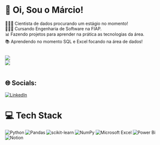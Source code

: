 <!-- Level 3: Add custom code -->

# 👋 Oi, Sou o Márcio!
👩🏻‍💻 Cientista de dados procurando um estágio no momento!<br/>
👩🏻‍🎓 Cursando Engenharia de Software na FIAP.<br/>
📊 Fazendo projetos para aprender na prática as tecnologias da área.<br/>
📚 Aprendendo no momento SQL e Excel focando na área de dados!<br/><br/>

<!-- GitHub stats from https://github.com/anuraghazra/github-readme-stats -->
![](https://github-readme-streak-stats.herokuapp.com/?user=gastaldl&theme=dark&hide_border=false)<br/>
![](https://github-readme-stats.vercel.app/api/top-langs/?username=gastaldl&theme=dark&hide_border=false&include_all_commits=true&count_private=false&layout=compact)<br/><br/>

## 🌐 Socials:
[![LinkedIn](https://img.shields.io/badge/LinkedIn-%230077B5.svg?logo=linkedin&logoColor=white)](https://linkedin.com/in/marcio-gastaldi/) 

# 💻 Tech Stack
<!-- Badges from https://github.com/Ileriayo/markdown-badges -->
![Python](https://img.shields.io/badge/python-3670A0?style=for-the-badge&logo=python&logoColor=ffdd54)
![Pandas](https://img.shields.io/badge/pandas-%23150458.svg?style=for-the-badge&logo=pandas&logoColor=white)
![scikit-learn](https://img.shields.io/badge/scikit--learn-%23F7931E.svg?style=for-the-badge&logo=scikit-learn&logoColor=white)
![NumPy](https://img.shields.io/badge/numpy-%23013243.svg?style=for-the-badge&logo=numpy&logoColor=white)
![Microsoft Excel](https://img.shields.io/badge/Microsoft_Excel-217346?style=for-the-badge&logo=microsoft-excel&logoColor=white)
![Power Bi](https://img.shields.io/badge/power_bi-F2C811?style=for-the-badge&logo=powerbi&logoColor=black) 
![Notion](https://img.shields.io/badge/Notion-%23000000.svg?style=for-the-badge&logo=notion&logoColor=white)
